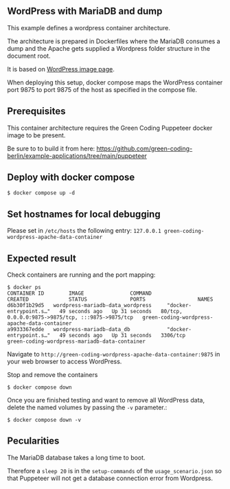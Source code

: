 ## WordPress with MariaDB and dump

This example defines a wordpress container architecture.

The architecture is prepared in Dockerfiles where the MariaDB consumes a dump
and the Apache gets supplied a Wordpress folder structure in the document root.

It is based on [WordPress image page](https://hub.docker.com/_/wordpress).

When deploying this setup, docker compose maps the WordPress container port 9875 to
port 9875 of the host as specified in the compose file.

## Prerequisites

This container architecture requires the Green Coding Puppeteer docker image
 to be present. 

Be sure to to build it from here: https://github.com/green-coding-berlin/example-applications/tree/main/puppeteer

## Deploy with docker compose

```
$ docker compose up -d
```

## Set hostnames for local debugging

Please set in `/etc/hosts` the following entry:
`127.0.0.1 green-coding-wordpress-apache-data-container`


## Expected result

Check containers are running and the port mapping:
```
$ docker ps
CONTAINER ID        IMAGE               COMMAND                  CREATED             STATUS              PORTS                 NAMES
d6b30f1b29d5   wordpress-mariadb-data_wordpress     "docker-entrypoint.s…"   49 seconds ago   Up 31 seconds   80/tcp, 0.0.0.0:9875->9875/tcp, :::9875->9875/tcp   green-coding-wordpress-apache-data-container
a9933367edde   wordpress-mariadb-data_db            "docker-entrypoint.s…"   49 seconds ago   Up 31 seconds   3306/tcp                                            green-coding-wordpress-mariadb-data-container
```

Navigate to `http://green-coding-wordpress-apache-data-container:9875` in your web browser to access WordPress.

Stop and remove the containers

```
$ docker compose down
```

Once you are finished testing and want to remove all WordPress data, delete the named volumes by passing the `-v` parameter.:
```
$ docker compose down -v
```

## Pecularities

The MariaDB database takes a long time to boot.

Therefore a `sleep 20` is in the `setup-commands` of the `usage_scenario.json` so that Puppeteer will not 
get a database connection error from Wordpress.